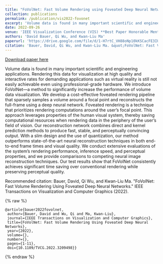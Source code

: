 ```yaml
---
title: "FoVolNet: Fast Volume Rendering using Foveated Deep Neural Networks"
collection: publications
permalink: /publication/vis2022-fovonet
excerpt: 'Volume data is found in many important scientific and engineering applications. Rendering this data for visualization at high quality and interactive rates for demanding applications such as virtual reality is still not easily achievable even using professional-grade hardware. We introduce FoVolNet—a method to significantly increase the performance of volume data visualization. We develop a cost-effective foveated rendering pipeline that sparsely samples a volume around a focal point and reconstructs the full-frame using a deep neural network. Foveated rendering is a technique that prioritizes rendering computations around the user’s focal point. This approach leverages properties of the human visual system, thereby saving computational resources when rendering data in the periphery of the user’s field of vision. Our reconstruction network combines direct and kernel prediction methods to produce fast, stable, and perceptually convincing output. With a slim design and the use of quantization, our method outperforms state-of-the-art neural reconstruction techniques in both end-to-end frame times and visual quality. We conduct extensive evaluations of the system’s rendering performance, inference speed, and perceptual properties, and we provide comparisons to competing neural image reconstruction techniques. Our test results show that FoVolNet consistently achieves significant time saving over conventional rendering while preserving perceptual quality.'
date: 2022-09-26
venue: 'IEEE Visualization Conference (VIS) **Best Paper Honorable Mentions**'
authors: 'David Bauer, Qi Wu, and Kwan-Liu Ma'
paperurl: 'https://drive.google.com/file/d/1-H7rtC_VH88oNp10kKSCacFE3IU2VCjj/view?usp=sharing'
citation: 'Bauer, David, Qi Wu, and Kwan-Liu Ma. &quot;FoVolNet: Fast Volume Rendering Using Foveated Deep Neural Networks.&quot; IEEE Transactions on Visualization and Computer Graphics (2022).'
---
```


<a href='https://drive.google.com/file/d/1-H7rtC_VH88oNp10kKSCacFE3IU2VCjj/view?usp=sharing'>Download paper here</a>

Volume data is found in many important scientific and engineering applications. Rendering this data for visualization at high quality and interactive rates for demanding applications such as virtual reality is still not easily achievable even using professional-grade hardware. We introduce FoVolNet—a method to significantly increase the performance of volume data visualization. We develop a cost-effective foveated rendering pipeline that sparsely samples a volume around a focal point and reconstructs the full-frame using a deep neural network. Foveated rendering is a technique that prioritizes rendering computations around the user’s focal point. This approach leverages properties of the human visual system, thereby saving computational resources when rendering data in the periphery of the user’s field of vision. Our reconstruction network combines direct and kernel prediction methods to produce fast, stable, and perceptually convincing output. With a slim design and the use of quantization, our method outperforms state-of-the-art neural reconstruction techniques in both end-to-end frame times and visual quality. We conduct extensive evaluations of the system’s rendering performance, inference speed, and perceptual properties, and we provide comparisons to competing neural image reconstruction techniques. Our test results show that FoVolNet consistently achieves significant time saving over conventional rendering while preserving perceptual quality.

Recommended citation: Bauer, David, Qi Wu, and Kwan-Liu Ma. "FoVolNet: Fast Volume Rendering Using Foveated Deep Neural Networks." IEEE Transactions on Visualization and Computer Graphics (2022).

{% raw %}
```
@artivle{bauer2022fovolnet,
 author={Bauer, David and Wu, Qi and Ma, Kwan-Liu},
 journal={IEEE Transactions on Visualization and Computer Graphics}, 
 title={FoVolNet: Fast Volume Rendering Using Foveated Deep Neural Networks}, 
 year={2022},
 volume={},
 number={},
 pages={1-11},
 doi={10.1109/TVCG.2022.3209498}}
```
{% endraw %}
